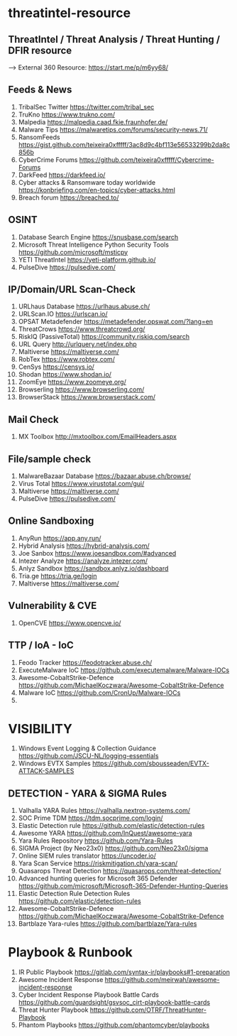 # threatintel-resource
## ThreatIntel / Threat Analysis / Threat Hunting / DFIR resource

--> External 360 Resource: https://start.me/p/m6yy68/

## Feeds & News
1. TribalSec Twitter https://twitter.com/tribal_sec
2. TruKno https://www.trukno.com/
3. Malpedia https://malpedia.caad.fkie.fraunhofer.de/ 
4. Malware Tips https://malwaretips.com/forums/security-news.71/
5. RansomFeeds https://gist.github.com/teixeira0xfffff/3ac8d9c4bf113e56533299b2da8c856b
6. CyberCrime Forums https://github.com/teixeira0xfffff/Cybercrime-Forums
7. DarkFeed https://darkfeed.io/
8. Cyber attacks & Ransomware today worldwide https://konbriefing.com/en-topics/cyber-attacks.html
9. Breach forum https://breached.to/

## OSINT
1. Database Search Engine https://snusbase.com/search
2. Microsoft Threat Intelligence Python Security Tools https://github.com/microsoft/msticpy
3. YETI ThreatIntel https://yeti-platform.github.io/
4. PulseDive https://pulsedive.com/

## IP/Domain/URL Scan-Check
1. URLhaus Database https://urlhaus.abuse.ch/
2. URLScan.IO https://urlscan.io/
3. OPSAT Metadefender https://metadefender.opswat.com/?lang=en
4. ThreatCrows https://www.threatcrowd.org/
5. RiskIQ (PassiveTotal) https://community.riskiq.com/search
6. URL Query http://urlquery.net/index.php 
7. Maltiverse https://maltiverse.com/
8. RobTex https://www.robtex.com/
9. CenSys https://censys.io/
10. Shodan https://www.shodan.io/
11. ZoomEye https://www.zoomeye.org/
12. Browserling https://www.browserling.com/
13. BrowserStack https://www.browserstack.com/

## Mail Check
1. MX Toolbox http://mxtoolbox.com/EmailHeaders.aspx 

## File/sample check
1. MalwareBazaar Database https://bazaar.abuse.ch/browse/ 
2. Virus Total https://www.virustotal.com/gui/
3. Maltiverse https://maltiverse.com/
4. PulseDive https://pulsedive.com/

## Online Sandboxing
1. AnyRun https://app.any.run/
2. Hybrid Analysis https://hybrid-analysis.com/
3. Joe Sanbox https://www.joesandbox.com/#advanced
4. Intezer Analyze https://analyze.intezer.com/
5. Anlyz Sandbox https://sandbox.anlyz.io/dashboard
6. Tria.ge https://tria.ge/login 
7. Maltiverse https://maltiverse.com/

## Vulnerability & CVE
1. OpenCVE https://www.opencve.io/

## TTP / IoA - IoC 
1. Feodo Tracker https://feodotracker.abuse.ch/
2. ExecuteMalware IoC https://github.com/executemalware/Malware-IOCs
3. Awesome-CobaltStrike-Defence https://github.com/MichaelKoczwara/Awesome-CobaltStrike-Defence
4. Malware IoC https://github.com/CronUp/Malware-IOCs
5. 

# VISIBILITY
1. Windows Event Logging & Collection Guidance https://github.com/JSCU-NL/logging-essentials
2. Windows EVTX Samples https://github.com/sbousseaden/EVTX-ATTACK-SAMPLES

## DETECTION - YARA & SIGMA Rules
1. Valhalla YARA Rules https://valhalla.nextron-systems.com/
2. SOC Prime TDM https://tdm.socprime.com/login/
3. Elastic Detection rule https://github.com/elastic/detection-rules
4. Awesome YARA https://github.com/InQuest/awesome-yara 
5. Yara Rules Repository https://github.com/Yara-Rules
6. SIGMA Project (by Neo23x0) https://github.com/Neo23x0/sigma
7. Online SIEM rules translator https://uncoder.io/ 
8. Yara Scan Service https://riskmitigation.ch/yara-scan/
9. Quasarops Threat Detection https://quasarops.com/threat-detection/
10. Advanced hunting queries for Microsoft 365 Defender https://github.com/microsoft/Microsoft-365-Defender-Hunting-Queries
11. Elastic Detection Rule Detection Rules https://github.com/elastic/detection-rules
12. Awesome-CobaltStrike-Defence https://github.com/MichaelKoczwara/Awesome-CobaltStrike-Defence
13. Bartblaze Yara-rules https://github.com/bartblaze/Yara-rules

# Playbook & Runbook
1. IR Public Playbook https://gitlab.com/syntax-ir/playbooks#1-preparation
2. Awesome Incident Response https://github.com/meirwah/awesome-incident-response
3. Cyber Incident Response Playbook Battle Cards https://github.com/guardsight/gsvsoc_cirt-playbook-battle-cards
4. Threat Hunter Playbook https://github.com/OTRF/ThreatHunter-Playbook
5. Phantom Playbooks https://github.com/phantomcyber/playbooks
